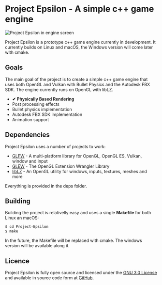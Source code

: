 # Project Epsilon - A simple c++ game engine
![Project Epsilon in engine screen](http://i.imgur.com/VKT7fYM.jpg)

Project Epsilon is a prototype c++ game engine currently in development. It currently builds on Linux and macOS, the Windows version will come later with cmake.

## Goals
The main goal of the project is to create a simple c++ game engine that uses both OpenGL and Vulkan with Bullet Physics and the Autodesk FBX SDK. The engine currently runs on OpenGL with libLZ.

 - **✔ Physically Based Rendering**
 - Post processing effects
 - Bullet physics implementation
 - Autodesk FBX SDK implementation
 - Animation support

## Dependencies
Project Epsilon uses a number of projects to work:
* [GLFW](https://github.com/glfw/glfw) - A multi-platform library for OpenGL, OpenGL ES, Vulkan, window and input
* [GLEW](http://glew.sourceforge.net/) - The OpenGL Extension Wrangler Library
* [libLZ]() - An OpenGL utility for windows, inputs, textures, meshes and more

Everything is provided in the deps folder.

## Building
Building the project is relativelly easy and uses a single **Makefile** for both Linux an macOS:
```sh
$ cd Project-Epsilon
$ make
```
In the future, the Makefile will be replaced with cmake. The windows version will be available along it.

## Licence
Project Epsilon is fully open source and licensed under the [GNU 3.0 License](http://www.gnu.org/licenses/) and available in source code form at [GitHub](https://github.com/TeamUbercube/ubercube).
